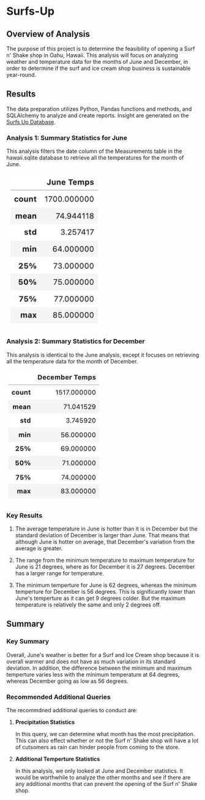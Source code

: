 # Surfs-Up

## Overview of Analysis

The purpose of this project is to determine the feasibility of opening a Surf n' Shake shop in Oahu, Hawaii. This analysis will focus on analyzing  weather and temperature data for the months of June and December, in order to determine if the surf and ice cream shop business is sustainable year-round.

## Results

The data preparation utilizes Python, Pandas functions and methods, and SQLAlchemy to analyze and create reports. Insight are generated on the <a href="SurfsUp_Challenge.ipynb">Surfs Up Database</a>. 

### Analysis 1: Summary Statistics for June

This analysis filters the date column of the Measurements table in the hawaii.sqlite database to retrieve all the temperatures for the month of June.

<img src="Analysis/June_Temps.png" width="250">

### Analysis 2: Summary Statistics for December

This analysis is identical to the June analysis, except it focuses on retrieving all the temperature data for the month of December.

<img src="Analysis/December_Temps.png" width="250">

### Key Results

1. The average temperature in June is hotter than it is in December but the standard deviation of December is larger than June. That means that although June is hotter on average, that December's variation from the average is greater.

2. The range from the minimum temperature to maximum temperature for June is 21 degrees, where as for December it is 27 degrees. December has a larger range for temperature.

3. The minimum temperture for June is 62 degrees, whereas the minimum temperture for December is 56 degrees. This is significantly lower than June's temperture as it can get 9 degrees colder. But the maximum temperature is relatively the same and only 2 degrees off. 

## Summary

### Key Summary

Overall, June's weather is better for a Surf and Ice Cream shop because it is overall warmer and does not have as much variation in its standard deviation. In addition, the difference between the minimum and maximum temperture varies less with the minimum temperature at 64 degrees, whereas December going as low as 56 degrees. 

### Recommended Additional Queries

The recommdned additional queries to conduct are:

1. **Precipitation Statistics** 

    In this query, we can determine what month has the most precipitation. This can also effect whether or not the Surf n' Shake shop will have a lot of cutsomers as rain can hinder people from coming to the store. 

2. **Additional Temperture Statistics**

    In this analysis, we only looked at June and December statistics. It would be worthwhile to analyze the other months and see if there are any additional months that can prevent the opening of the Surf n' Shake shop. 